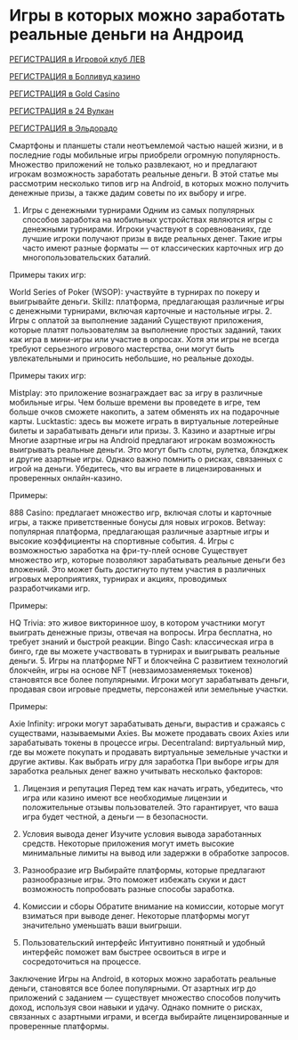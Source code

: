 # Игры в которых можно заработать реальные деньги на Андроид

[РЕГИСТРАЦИЯ в Игровой клуб ЛЕВ](https://yielddigitals.top?ref=fap_w41726p111_default)

[РЕГИСТРАЦИЯ в Болливуд казино](https://lucky-bo11ywood.top?ref=fap_w41726p129_default)

[РЕГИСТРАЦИЯ в Gold Casino](https://interup-moving.top?ref=fap_w41726p126_default)

[РЕГИСТРАЦИЯ в 24 Вулкан](https://digital-currents.top?ref=fap_w41726p113_default)

[РЕГИСТРАЦИЯ в Эльдорадо](https://digital-pours.top?ref=fap_w41726p112_default)

Смартфоны и планшеты стали неотъемлемой частью нашей жизни, и в последние годы мобильные игры приобрели огромную популярность. Множество приложений не только развлекают, но и предлагают игрокам возможность заработать реальные деньги. В этой статье мы рассмотрим несколько типов игр на Android, в которых можно получить денежные призы, а также дадим советы по их выбору и игре.

1. Игры с денежными турнирами
Одним из самых популярных способов заработка на мобильных устройствах являются игры с денежными турнирами. Игроки участвуют в соревнованиях, где лучшие игроки получают призы в виде реальных денег. Такие игры часто имеют разные форматы — от классических карточных игр до многопользовательских баталий.

Примеры таких игр:

World Series of Poker (WSOP): участвуйте в турнирах по покеру и выигрывайте деньги.
Skillz: платформа, предлагающая различные игры с денежными турнирами, включая карточные и настольные игры.
2. Игры с оплатой за выполнение заданий
Существуют приложения, которые платят пользователям за выполнение простых заданий, таких как игра в мини-игры или участие в опросах. Хотя эти игры не всегда требуют серьезного игрового мастерства, они могут быть увлекательными и приносить небольшие, но реальные доходы.

Примеры таких игр:

Mistplay: это приложение вознаграждает вас за игру в различные мобильные игры. Чем больше времени вы проведете в игре, тем больше очков сможете накопить, а затем обменять их на подарочные карты.
Lucktastic: здесь вы можете играть в виртуальные лотерейные билеты и зарабатывать деньги или призы.
3. Казино и азартные игры
Многие азартные игры на Android предлагают игрокам возможность выигрывать реальные деньги. Это могут быть слоты, рулетка, блэкджек и другие азартные игры. Однако важно помнить о рисках, связанных с игрой на деньги. Убедитесь, что вы играете в лицензированных и проверенных онлайн-казино.

Примеры:

888 Casino: предлагает множество игр, включая слоты и карточные игры, а также приветственные бонусы для новых игроков.
Betway: популярная платформа, предлагающая различные азартные игры и высокие коэффициенты на спортивные события.
4. Игры с возможностью заработка на фри-ту-плей основе
Существует множество игр, которые позволяют зарабатывать реальные деньги без вложений. Это может быть достигнуто путем участия в различных игровых мероприятиях, турнирах и акциях, проводимых разработчиками игр.

Примеры:

HQ Trivia: это живое викторинное шоу, в котором участники могут выиграть денежные призы, отвечая на вопросы. Игра бесплатна, но требует знаний и быстрой реакции.
Bingo Cash: классическая игра в бинго, где вы можете участвовать в турнирах и выигрывать реальные деньги.
5. Игры на платформе NFT и блокчейна
С развитием технологий блокчейн, игры на основе NFT (невзаимозаменяемых токенов) становятся все более популярными. Игроки могут зарабатывать деньги, продавая свои игровые предметы, персонажей или земельные участки.

Примеры:

Axie Infinity: игроки могут зарабатывать деньги, вырастив и сражаясь с существами, называемыми Axies. Вы можете продавать своих Axies или зарабатывать токены в процессе игры.
Decentraland: виртуальный мир, где вы можете покупать и продавать виртуальные земельные участки и другие активы.
Как выбрать игру для заработка
При выборе игры для заработка реальных денег важно учитывать несколько факторов:

1. Лицензия и репутация
Перед тем как начать играть, убедитесь, что игра или казино имеют все необходимые лицензии и положительные отзывы пользователей. Это гарантирует, что ваша игра будет честной, а деньги — в безопасности.

2. Условия вывода денег
Изучите условия вывода заработанных средств. Некоторые приложения могут иметь высокие минимальные лимиты на вывод или задержки в обработке запросов.

3. Разнообразие игр
Выбирайте платформы, которые предлагают разнообразные игры. Это поможет избежать скуки и даст возможность попробовать разные способы заработка.

4. Комиссии и сборы
Обратите внимание на комиссии, которые могут взиматься при выводе денег. Некоторые платформы могут значительно уменьшать ваши выигрыши.

5. Пользовательский интерфейс
Интуитивно понятный и удобный интерфейс поможет вам быстрее освоиться в игре и сосредоточиться на процессе.

Заключение
Игры на Android, в которых можно заработать реальные деньги, становятся все более популярными. От азартных игр до приложений с заданием — существует множество способов получить доход, используя свои навыки и удачу. Однако помните о рисках, связанных с азартными играми, и всегда выбирайте лицензированные и проверенные платформы.
